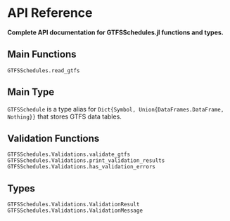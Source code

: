 # API Reference

**Complete API documentation for GTFSSchedules.jl functions and types.**

## Main Functions

```@docs
GTFSSchedules.read_gtfs
```
## Main Type

`GTFSSchedule` is a type alias for `Dict{Symbol, Union{DataFrames.DataFrame, Nothing}}` that stores GTFS data tables.

## Validation Functions

```@docs
GTFSSchedules.Validations.validate_gtfs
GTFSSchedules.Validations.print_validation_results
GTFSSchedules.Validations.has_validation_errors
```

## Types

```@docs
GTFSSchedules.Validations.ValidationResult
GTFSSchedules.Validations.ValidationMessage
```
